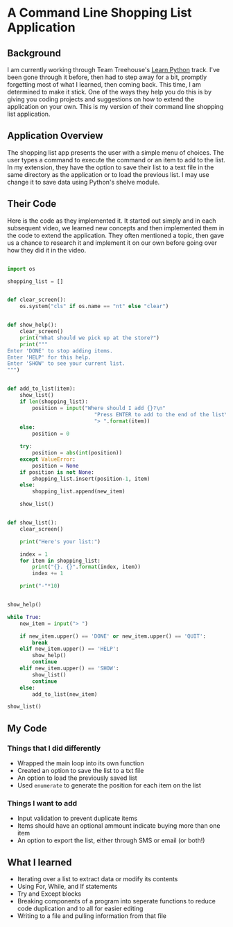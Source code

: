 # A Command Line Shopping List Application

## Background

I am currently working through Team Treehouse's [Learn Python](https://teamtreehouse.com/tracks/learn-python) track. I've been gone through it before, then had to step away for a bit, promptly forgetting most of what I learned, then coming back. This time, I am determined to make it stick. One of the ways they help you do this is by giving you coding projects and suggestions on how to extend the application on your own. This is my version of their command line shopping list application.

## Application Overview

The shopping list app presents the user with a simple menu of choices. The user types a command to execute the command or an item to add to the list. In my extension, they have the option to save their list to a text file in the same directory as the application or to load the previous list. I may use change it to save data using Python's shelve module.

## Their Code

Here is the code as they implemented it. It started out simply and in each subsequent video, we learned new concepts and then implemented them in the code to extend the application. They often mentioned a topic, then gave us a chance to research it and implement it on our own before going over how they did it in the video.

```python

import os

shopping_list = []


def clear_screen():
    os.system("cls" if os.name == "nt" else "clear")


def show_help():
    clear_screen()
    print("What should we pick up at the store?")
    print("""
Enter 'DONE' to stop adding items.
Enter 'HELP' for this help.
Enter 'SHOW' to see your current list.
""")


def add_to_list(item):
    show_list()
    if len(shopping_list):
        position = input("Where should I add {}?\n"
                            "Press ENTER to add to the end of the list\n"
                            "> ".format(item))
    else:
        position = 0

    try:
        position = abs(int(position))
    except ValueError:
        position = None
    if position is not None:
        shopping_list.insert(position-1, item)
    else:
        shopping_list.append(new_item)

    show_list()


def show_list():
    clear_screen()

    print("Here's your list:")

    index = 1
    for item in shopping_list:
        print("{}. {}".format(index, item))
        index += 1

    print("-"*10)


show_help()

while True:
    new_item = input("> ")

    if new_item.upper() == 'DONE' or new_item.upper() == 'QUIT':
        break
    elif new_item.upper() == 'HELP':
        show_help()
        continue
    elif new_item.upper() == 'SHOW':
        show_list()
        continue
    else:
        add_to_list(new_item)

show_list()
```

## My Code

### Things that I did differently

* Wrapped the main loop into its own function
* Created an option to save the list to a txt file
* An option to load the previously saved list
* Used ```enumerate``` to generate the position for each item on the list

### Things I want to add

* Input validation to prevent duplicate items
* Items should have an optional ammount indicate buying more than one item
* An option to export the list, either through SMS or email (or both!)

## What I learned

* Iterating over a list to extract data or modify its contents
* Using For, While, and If statements
* Try and Except blocks
* Breaking components of a program into seperate functions to reduce code duplication and to all for easier editing
* Writing to a file and pulling information from that file